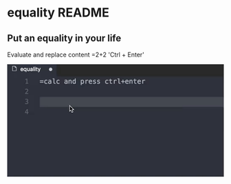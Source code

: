 # equality README
## Put an equality in your life

Evaluate and replace content
=2+2 'Ctrl + Enter'

![install and work](images/equality1.gif)